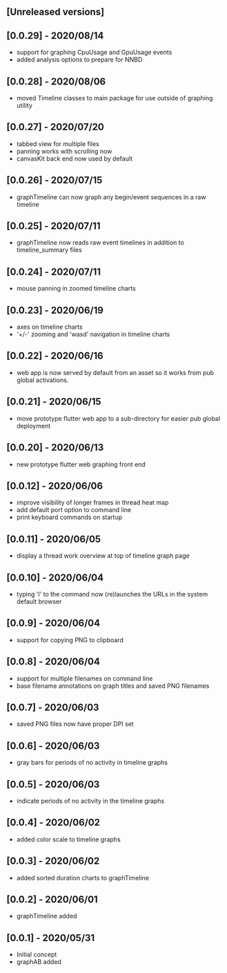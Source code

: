 ## [Unreleased versions]

## [0.0.29] - 2020/08/14

* support for graphing CpuUsage and GpuUsage events
* added analysis options to prepare for NNBD

## [0.0.28] - 2020/08/06

* moved Timeline classes to main package for use outside of graphing utility

## [0.0.27] - 2020/07/20

* tabbed view for multiple files
* panning works with scrolling now
* canvasKit back end now used by default

## [0.0.26] - 2020/07/15

* graphTimeline can now graph any begin/event sequences in a raw timeline

## [0.0.25] - 2020/07/11

* graphTimeline now reads raw event timelines in addition to timeline_summary files

## [0.0.24] - 2020/07/11

* mouse panning in zoomed timeline charts

## [0.0.23] - 2020/06/19

* axes on timeline charts
* '+/-' zooming and 'wasd' navigation in timeline charts

## [0.0.22] - 2020/06/16

* web app is now served by default from an asset so it works from pub global activations.

## [0.0.21] - 2020/06/15

* move prototype flutter web app to a sub-directory for easier pub global deployment

## [0.0.20] - 2020/06/13

* new prototype flutter web graphing front end

## [0.0.12] - 2020/06/06

* improve visibility of longer frames in thread heat map
* add default port option to command line
* print keyboard commands on startup

## [0.0.11] - 2020/06/05

* display a thread work overview at top of timeline graph page

## [0.0.10] - 2020/06/04

* typing 'l' to the command now (re)launches the URLs in the system default browser

## [0.0.9] - 2020/06/04

* support for copying PNG to clipboard

## [0.0.8] - 2020/06/04

* support for multiple filenames on command line
* base filename annotations on graph titles and saved PNG filenames

## [0.0.7] - 2020/06/03

* saved PNG files now have proper DPI set

## [0.0.6] - 2020/06/03

* gray bars for periods of no activity in timeline graphs

## [0.0.5] - 2020/06/03

* indicate periods of no activity in the timeline graphs

## [0.0.4] - 2020/06/02

* added color scale to timeline graphs

## [0.0.3] - 2020/06/02

* added sorted duration charts to graphTimeline

## [0.0.2] - 2020/06/01

* graphTimeline added

## [0.0.1] - 2020/05/31

* Initial concept
* graphAB added
